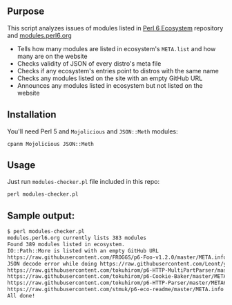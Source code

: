 
## Purpose

This script analyzes issues of modules listed in
[Perl 6 Ecosystem](https://github.com/perl6/ecosystem/) repository and
[modules.perl6.org](http://modules.perl6.org/)

* Tells how many modules are listed in ecosystem's `META.list` and how many
are on the website
* Checks validity of JSON of every distro's meta file
* Checks if any ecosystem's entries point to distros with the same name
* Checks any modules listed on the site with an empty GitHub URL
* Announces any modules listed in ecosystem but not listed on the website

## Installation

You'll need Perl 5 and `Mojolicious` and `JSON::Meth` modules:

    cpanm Mojolicious JSON::Meth

## Usage

Just run `modules-checker.pl` file included in this repo:

    perl modules-checker.pl

## Sample output:

```bash
$ perl modules-checker.pl
modules.perl6.org currently lists 383 modules
Found 389 modules listed in ecosystem.
IO::Path::More is listed with an empty GitHub URL
https://raw.githubusercontent.com/FROGGS/p6-Foo-v1.2.0/master/META.info has the same name [Foo] as https://raw.githubusercontent.com/FROGGS/p6-Foo-v1.0.0/master/META.info!
JSON decode error while doing https://raw.githubusercontent.com/Leont/yamlish/master/META.info
https://raw.githubusercontent.com/tokuhirom/p6-HTTP-MultiPartParser/master/META6.json [HTTP::MultiPartParser] not found on modules.perl6.org!
https://raw.githubusercontent.com/tokuhirom/p6-Cookie-Baker/master/META6.json [Cookie::Baker] not found on modules.perl6.org!
https://raw.githubusercontent.com/tokuhirom/p6-HTTP-Parser/master/META6.json [HTTP::Parser] not found on modules.perl6.org!
https://raw.githubusercontent.com/stmuk/p6-eco-readme/master/META.info [App::ecoreadme] not found on modules.perl6.org!
All done!
```
